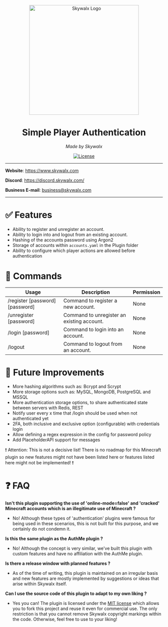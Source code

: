 <p align="center">
<img src="https://i.imgur.com/gwI0AqH.png" alt="Skywalx Logo" width="350" height="350"/>
</p>
<h1 align="center">Simple Player Authentication</h1>
<p align="center">
<i>Made by Skywalx</i>
</p>
<p align="center">
<a href="https://github.com/Skywalx/item-weight-lib/blob/main/LICENSE" target="_blank">
    <img src="https://img.shields.io/github/license/Skywalx/item-weight-lib" alt="License"/>
</a>
</p>


---

**Website**: https://www.skywalx.com

**Discord**: https://discord.skywalx.com/

**Business E-mail**: business@skywalx.com

---

# :white_check_mark: Features

- Ability to register and unregister an account.
- Ability to login into and logout from an existing account.
- Hashing of the accounts password using Argon2
- Storage of accounts within `accounts.yaml` in the Plugin folder
- Ability to configure which player actions are allowed before authentication

# :page_with_curl: Commands

| Usage                                                            | Description                                                | Permission |
|------------------------------------------------------------------|------------------------------------------------------------|------------|
| /register [password] [password]                                  | Command to register a new account.                         | None       |
| /unregister [password]                                           | Command to unregister an existing account.                 | None       |
| /login [password]                                                | Command to login into an account.                          | None       |
| /logout                                                          | Command to logout from an account.                         | None       |

# :wrench: Future Improvements

- More hashing algorithms such as: Bcrypt and Scrypt
- More storage options such as: MySQL, MongoDB, PostgreSQL and MSSQL
- More authentication storage options, to share authenticated state between servers with Redis, REST
- Notify user every x time that /login should be used when not authenticated yet
- 2FA, both inclusive and exclusive option (configurable) with credentials login
- Allow defining a regex expression in the config for password policy
- Add PlaceholderAPI support for messages

:exclamation: Attention: This is not a decisive list! There is no roadmap for this Minecraft plugin so new features
might not have been listed here or features listed here might not be implemented! :exclamation:

# :question: FAQ

**Isn't this plugin supporting the use of 'online-mode=false' and 'cracked' Minecraft accounts which is an illegitimate
use of Minecraft ?**

- No! Although these types of 'authentication' plugins were famous for being used in these scenarios, this is not built
  for this
  purpose, and we certainly do not condemn it.

**Is this the same plugin as the AuthMe plugin ?**

- No! Although the concept is very similar, we've built this plugin with custom features and have no affiliation with
  the AuthMe plugin.

**Is there a release window with planned features ?**

- As of the time of writing, this plugin is maintained on an irregular basis and new features are mostly implemented by
  suggestions or ideas that arise within Skywalx itself.

**Can I use the source code of this plugin to adapt to my own liking ?**

- Yes you can! The plugin is licensed under the [MIT license](LICENSE) which allows you to fork this project and reuse
  it even for commercial use. The only restriction is that you cannot remove Skywalx copyright markings within the code.
  Otherwise, feel free to use to your liking!
